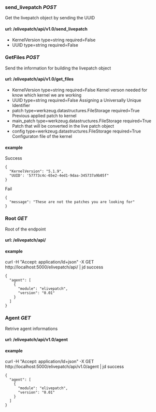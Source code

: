 ### send_livepatch _POST_
Get the livepatch object by sending the UUID
#### url: /elivepatch/api/v1.0/send_livepatch
- KernelVersion type=string required=False
- UUID type=string required=False

### GetFiles _POST_
Send the information for building the livepatch object
#### url: /elivepatch/api/v1.0/get_files
- KernelVersion type=string required=False
Kernel verson needed for know which kernel we are working
- UUID type=string required=False
Assigning a Universally Unique Identifier
- patch type=werkzeug.datastructures.FileStorage required=True
Previous applied patch to kernel
- main_patch type=werkzeug.datastructures.FileStorage required=True
Patch that will be converted in the live patch object
- config type=werkzeug.datastructures.FileStorage required=True
Configuraton file of the kernel

#### example
Success
```
{
  "KernelVersion": "5.1.9",
  "UUID': '57773c4c-65e2-4ed1-9daa-345737a9b05f"
}
```

Fail
```
{
  "message": "These are not the patches you are looking for"
}
```

### Root _GET_
Root of the endpoint
#### url: /elivepatch/api/
#### example
curl -H "Accept: application/ld+json" -X GET http://localhost:5000/elivepatch/api/ | jd
success
```
{
  "agent": [
    {
      "module": "elivepatch",
      "version": "0.01"
    }
  ]
}
```

### Agent _GET_
Retrive agent informations
#### url: /elivepatch/api/v1.0/agent
#### example
curl -H "Accept: application/ld+json" -X GET http://localhost:5000/elivepatch/api/v1.0/agent | jd
success
```
{
  "agent": [
    {
      "module": "elivepatch",
      "version": "0.01"
    }
  ]
}
```
